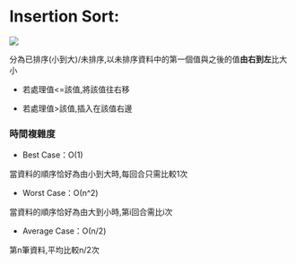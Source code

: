 # Insertion Sort:

![](https://i.imgur.com/1JrragX.png)

分為已排序(小到大)/未排序,以未排序資料中的第一個值與之後的值**由右到左**比大小

* 若處理值<=該值,將該值往右移

* 若處理值>該值,插入在該值右邊

### 時間複雜度 
* Best Case：Ο(1)

當資料的順序恰好為由小到大時,每回合只需比較1次

* Worst Case：Ο(n^2)

當資料的順序恰好為由大到小時,第i回合需比i次

* Average Case：Ο(n/2)

第n筆資料,平均比較n/2次
